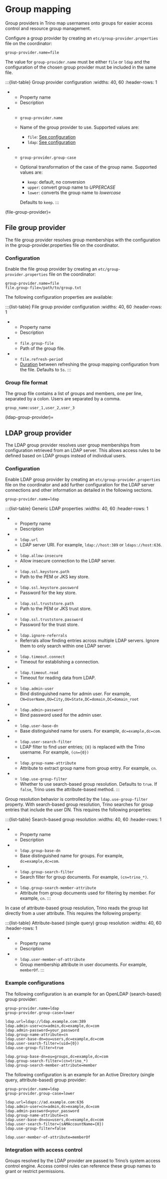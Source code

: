 # Group mapping

Group providers in Trino map usernames onto groups for easier access control
and resource group management.

Configure a group provider by creating an `etc/group-provider.properties` file
on the coordinator:

```properties
group-provider.name=file
```
The value for `group-provider.name` must be either `file` or `ldap` and the
configuration of the chosen group provider must be included in the same file.

:::{list-table} Group provider configuration
:widths: 40, 60
:header-rows: 1

* - Property name
  - Description

* - `group-provider.name`
  - Name of the group provider to use.
    Supported values are:

      * `file`: [See configuration](file-group-provider)
      * `ldap`: [See configuration](ldap-group-provider)
* - `group-provider.group-case`
  - Optional transformation of the case of the group name.
    Supported values are:

    * `keep`: default, no conversion
    * `upper`: convert group name to _UPPERCASE_
    * `lower`: converts the group name to _lowercase_

    Defaults to `keep`.
:::

(file-group-provider)=
## File group provider

The file group provider resolves group memberships with the configuration in
the group-provider.properties file on the coordinator.

### Configuration

Enable the file group provider by creating an `etc/group-provider.properties`
file on the coordinator:

```properties
group-provider.name=file
file.group-file=/path/to/group.txt
```

The following configuration properties are available:

:::{list-table} File group provider configuration
:widths: 40, 60
:header-rows: 1

* - Property name
  - Description
* - `file.group-file`
  - Path of the group file.
* - `file.refresh-period`
  - [Duration](prop-type-duration) between refreshing the group mapping
    configuration from the file. Defaults to `5s`.
:::

### Group file format

The group file contains a list of groups and members, one per line,
separated by a colon. Users are separated by a comma.

```text
group_name:user_1,user_2,user_3
```

(ldap-group-provider)=
## LDAP group provider

The LDAP group provider resolves user group memberships from configuration
retrieved from an LDAP server. 
This allows access rules to be defined based on LDAP groups instead of 
individual users.

### Configuration

Enable LDAP group provider by creating an `etc/group-provider.properties` file 
on the coordinator and add further configuration for the LDAP server
connections and other information as detailed in the following sections.

```properties
group-provider.name=ldap
```

:::{list-table} Generic LDAP properties
:widths: 40, 60
:header-rows: 1
* - Property name
  - Description
* - `ldap.url`                     
  - LDAP server URI.  For example, `ldap://host:389` or `ldaps://host:636`.                
* - `ldap.allow-insecure`          
  - Allow insecure connection to the LDAP server.
* - `ldap.ssl.keystore.path`       
  - Path to the PEM or JKS key store.
* - `ldap.ssl.keystore.password`   
  - Password for the key store.
* - `ldap.ssl.truststore.path`
  - Path to the PEM or JKS trust store.
* - `ldap.ssl.truststore.password` 
  - Password for the trust store.
* - `ldap.ignore-referrals`        
  - Referrals allow finding entries across multiple LDAP servers. Ignore them
    to only search within one LDAP server.
* - `ldap.timeout.connect`       
  - Timeout for establishing a connection.
* - `ldap.timeout.read`            
  - Timeout for reading data from LDAP.
* - `ldap.admin-user`              
  - Bind distinguished name for admin user. For example, 
    `CN=UserName,OU=City,OU=State,DC=domain,DC=domain_root`
* - `ldap.admin-password`          
  - Bind password used for the admin user.                                                                                     
* - `ldap.user-base-dn`            
  - Base distinguished name for users. For example, `dc=example,dc=com`.
* - `ldap.user-search-filter`      
  - LDAP filter to find user entries; `{0}` is replaced with the Trino username.
    For example, `(cn={0})`
* - `ldap.group-name-attribute`    
  - Attribute to extract group name from group entry. For example, `cn`.
* - `ldap.use-group-filter`        
  - Whether to use search-based group resolution. Defaults to `true`. 
    If `false`, Trino uses the attribute-based method.
:::

Group resolution behavior is controlled by the `ldap.use-group-filter` property.
With search-based group resolution, Trino searches for group entries that 
include the user DN. This requires the following properties:

:::{list-table} Search-based group resolution
:widths: 40, 60
:header-rows: 1
* - Property name
  - Description
* - `ldap.group-base-dn`                
  - Base distinguished name for groups. For example, `dc=example,dc=com`.
* - `ldap.group-search-filter`
  - Search filter for group documents. For example, `(cn=trino_*)`.
* - `ldap.group-search-member-attribute`
  - Attribute from group documents used for filtering by member. For example,
    `cn`.
:::

In case of attribute-based group resolution, Trino reads the group list 
directly from a user attribute. This requires the following property:

:::{list-table} Attribute-based (single query) group resolution
:widths: 40, 60
:header-rows: 1

* - Property name
  - Description
* - `ldap.user-member-of-attribute`
  - Group membership attribute in user documents. For example, `memberOf`.
:::

### Example configurations

The following configuration is an example for an OpenLDAP (search-based) 
group provider:

```properties
group-provider.name=ldap
group-provider.group-case=lower

ldap.url=ldap://ldap.example.com:389
ldap.admin-user=cn=admin,dc=example,dc=com
ldap.admin-password=your_password
ldap.group-name-attribute=cn
ldap.user-base-dn=ou=users,dc=example,dc=com
ldap.user-search-filter=(uid={0})
ldap.use-group-filter=true

ldap.group-base-dn=ou=groups,dc=example,dc=com
ldap.group-search-filter=(cn=trino_*)
ldap.group-search-member-attribute=member
```

The following configuration is an example for an Active Directory 
(single query, attribute-based) group provider:

```properties
group-provider.name=ldap
group-provider.group-case=lower

ldap.url=ldaps://ad.example.com:636
ldap.admin-user=cn=admin,dc=example,dc=com
ldap.admin-password=your_password
ldap.group-name-attribute=cn
ldap.user-base-dn=ou=users,dc=example,dc=com
ldap.user-search-filter=(sAMAccountName={0})
ldap.use-group-filter=false

ldap.user-member-of-attribute=memberOf
```

### Integration with access control

Groups resolved by the LDAP provider are passed to Trino’s system access 
control engine. Access control rules can reference these group names to grant 
or restrict permissions.

